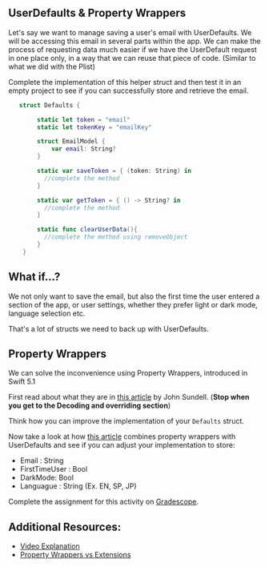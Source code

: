 ## UserDefaults & Property Wrappers

Let's say we want to manage saving a user's email with UserDefaults. We will be accessing this email in several parts within the app. We can make the process of requesting data much easier if we have the UserDefault request in one place only, in a way that we can reuse that piece of code. (Similar to what we did with the Plist)

Complete the implementation of this helper struct and then test it in an empty project to see if you can successfully store and retrieve the email.

```Swift
   struct Defaults {

        static let token = "email"
        static let tokenKey = "emailKey"

        struct EmailModel {
            var email: String?
        }

        static var saveToken = { (token: String) in
          //complete the method
        }

        static var getToken = { () -> String? in
          //complete the method
        }

        static func clearUserData(){
          //complete the method using removeObject
        }
    }

```

## What if...?

We not only want to save the email, but also the first time the user entered a section of the app, or user settings, whether they prefer light or dark mode, language selection etc.

That's a lot of structs we need to back up with UserDefaults.

<!-- > -->

## Property Wrappers

We can solve the inconvenience using Property Wrappers, introduced in Swift 5.1

First read about what they are in [this article](https://www.swiftbysundell.com/articles/property-wrappers-in-swift/) by John Sundell. (**Stop when you get to the  Decoding and overriding section**)

Think how you can improve the implementation of your `Defaults` struct.

Now take a look at how [this article](https://medium.com/better-programming/property-wrappers-in-swift-b8011c47545d) combines property wrappers with UserDefaults and see if you can adjust your implementation to store:

- Email : String
- FirstTimeUser : Bool
- DarkMode: Bool
- Languague : String (Ex. EN, SP, JP)


Complete the assignment for this activity on [Gradescope](https://www.gradescope.com).

## Additional Resources:

- [Video Explanation](https://www.youtube.com/watch?v=-sNog7Idqqg)
- [Property Wrappers vs Extensions](https://www.youtube.com/watch?v=5WUx9NsP7-k)
